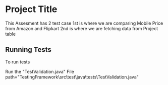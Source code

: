 
# Project Title

This Assesment has 2 test case 
1st is where we are comparing Mobile Price from Amazon and Flipkart
2nd is where we are fetching data from Project table




## Running Tests

To run tests

Run the "TestValidation.java"
File path="TestingFramework\src\test\java\tests\TestValidation.java"






